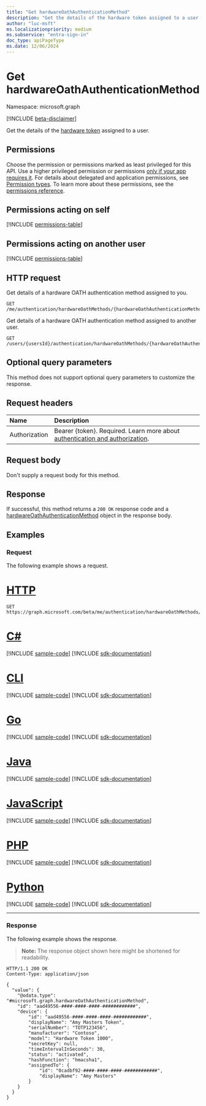```yaml
---
title: "Get hardwareOathAuthenticationMethod"
description: "Get the details of the hardware token assigned to a user."
author: "luc-msft"
ms.localizationpriority: medium
ms.subservice: "entra-sign-in"
doc_type: apiPageType
ms.date: 12/06/2024
---
```


# Get hardwareOathAuthenticationMethod

Namespace: microsoft.graph

[!INCLUDE [beta-disclaimer](../../includes/beta-disclaimer.md)]

Get the details of the [hardware token](../resources/hardwareoathauthenticationmethod.md) assigned to a user.

## Permissions

Choose the permission or permissions marked as least privileged for this API. Use a higher privileged permission or permissions [only if your app requires it](/graph/permissions-overview#best-practices-for-using-microsoft-graph-permissions). For details about delegated and application permissions, see [Permission types](/graph/permissions-overview#permission-types). To learn more about these permissions, see the [permissions reference](/graph/permissions-reference).

## Permissions acting on self
<!-- {
  "blockType": "permissions",
  "name": "hardwareoathauthenticationmethod-get-permissions"
}
-->
[!INCLUDE [permissions-table](../includes/permissions/hardwareoathauthenticationmethod-get-permissions.md)]

## Permissions acting on another user
<!-- {
  "blockType": "permissions",
  "name": "hardwareoathauthenticationmethod-get-2-permissions"
}
-->
[!INCLUDE [permissions-table](../includes/permissions/hardwareoathauthenticationmethod-get-2-permissions.md)]

## HTTP request

Get details of a hardware OATH authentication method assigned to you.
<!-- {
  "blockType": "ignored"
}
-->
``` http
GET /me/authentication/hardwareOathMethods/{hardwareOathAuthenticationMethodId}
```

Get details of a hardware OATH authentication method assigned to another user.
<!-- {
  "blockType": "ignored"
}
-->
``` http
GET /users/{usersId}/authentication/hardwareOathMethods/{hardwareOathAuthenticationMethodId}
```

## Optional query parameters

This method does not support optional query parameters to customize the response.

## Request headers

|Name|Description|
|:---|:---|
|Authorization|Bearer {token}. Required. Learn more about [authentication and authorization](/graph/auth/auth-concepts).|

## Request body

Don't supply a request body for this method.

## Response

If successful, this method returns a `200 OK` response code and a [hardwareOathAuthenticationMethod](../resources/hardwareoathauthenticationmethod.md) object in the response body.

## Examples

### Request

The following example shows a request.
# [HTTP](#tab/http)
<!-- {
  "blockType": "request",
  "name": "get_hardwareoathauthenticationmethod"
}
-->
``` http
GET https://graph.microsoft.com/beta/me/authentication/hardwareOathMethods/{hardwareOathAuthenticationMethodId}
```

# [C#](#tab/csharp)
[!INCLUDE [sample-code](../includes/snippets/csharp/get-hardwareoathauthenticationmethod-csharp-snippets.md)]
[!INCLUDE [sdk-documentation](../includes/snippets/snippets-sdk-documentation-link.md)]

# [CLI](#tab/cli)
[!INCLUDE [sample-code](../includes/snippets/cli/get-hardwareoathauthenticationmethod-cli-snippets.md)]
[!INCLUDE [sdk-documentation](../includes/snippets/snippets-sdk-documentation-link.md)]

# [Go](#tab/go)
[!INCLUDE [sample-code](../includes/snippets/go/get-hardwareoathauthenticationmethod-go-snippets.md)]
[!INCLUDE [sdk-documentation](../includes/snippets/snippets-sdk-documentation-link.md)]

# [Java](#tab/java)
[!INCLUDE [sample-code](../includes/snippets/java/get-hardwareoathauthenticationmethod-java-snippets.md)]
[!INCLUDE [sdk-documentation](../includes/snippets/snippets-sdk-documentation-link.md)]

# [JavaScript](#tab/javascript)
[!INCLUDE [sample-code](../includes/snippets/javascript/get-hardwareoathauthenticationmethod-javascript-snippets.md)]
[!INCLUDE [sdk-documentation](../includes/snippets/snippets-sdk-documentation-link.md)]

# [PHP](#tab/php)
[!INCLUDE [sample-code](../includes/snippets/php/get-hardwareoathauthenticationmethod-php-snippets.md)]
[!INCLUDE [sdk-documentation](../includes/snippets/snippets-sdk-documentation-link.md)]

# [Python](#tab/python)
[!INCLUDE [sample-code](../includes/snippets/python/get-hardwareoathauthenticationmethod-python-snippets.md)]
[!INCLUDE [sdk-documentation](../includes/snippets/snippets-sdk-documentation-link.md)]

---

### Response

The following example shows the response.
>**Note:** The response object shown here might be shortened for readability.
<!-- {
  "blockType": "response",
  "truncated": true,
  "@odata.type": "microsoft.graph.hardwareOathAuthenticationMethod"
}
-->
``` http
HTTP/1.1 200 OK
Content-Type: application/json

{
  "value": {
    "@odata.type": "#microsoft.graph.hardwareOathAuthenticationMethod",
    "id": "aad49556-####-####-####-############",
    "device": {
        "id": "aad49556-####-####-####-############",
        "displayName": "Amy Masters Token",
        "serialNumber": "TOTP123456",
        "manufacturer": "Contoso",
        "model": "Hardware Token 1000",
        "secretKey": null,
        "timeIntervalInSeconds": 30,
        "status": "activated",
        "hashFunction": "hmacsha1",
        "assignedTo": {
            "id": "0cadbf92-####-####-####-############",
            "displayName": "Amy Masters"
        }
    }
  }
}
```


